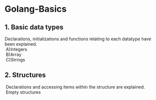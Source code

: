 # Golang-Basics<br>
## 1. Basic data types
Declarations, initializations and functions relating to each datatype have been explained.<br>
&nbsp;A)Integers<br>
&nbsp;B)Array<br>
&nbsp;C)Strings<br>

## 2. Structures
&nbsp;Declarations and accessing items within the structure are explained.<br>
&nbsp;Empty structures

